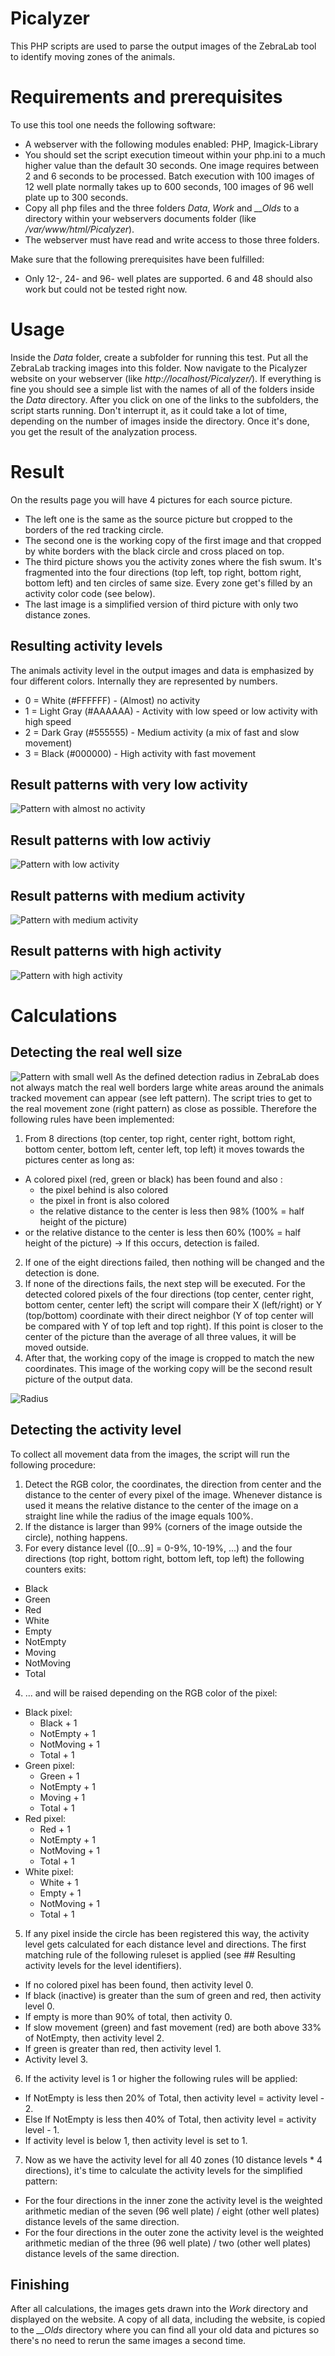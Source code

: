 # Picalyzer
This PHP scripts are used to parse the output images of the ZebraLab tool to identify moving zones of the animals.

# Requirements and prerequisites
To use  this tool one needs the following software:
* A webserver with the following modules enabled: PHP, Imagick-Library
* You should set the script execution timeout within your php.ini to a much higher value than the default 30 seconds. One image requires between 2 and 6 seconds to be processed. Batch execution with 100 images of 12 well plate normally takes up to 600 seconds, 100 images of 96 well plate up to 300 seconds.
* Copy all php files and the three folders *Data*, *Work* and *__Olds* to a directory within your webservers documents folder (like */var/www/html/Picalyzer*).
* The webserver must have read and write access to those three folders.

Make sure that the following prerequisites have been fulfilled:
* Only 12-, 24- and 96- well plates are supported. 6 and 48 should also work but could not be tested right now.

# Usage
Inside the *Data* folder, create a subfolder for running this test. Put all the ZebraLab tracking images into this folder. Now navigate to the Picalyzer website on your webserver (like *http://localhost/Picalyzer/*). If everything is fine you should see a simple list with the names of all of the folders inside the *Data* directory. After you click on one of the links to the subfolders, the script starts running. Don't interrupt it, as it could take a lot of time, depending on the number of images inside the directory.
Once it's done, you get the result of the analyzation process.

# Result
On the results page you will have 4 pictures for each source picture.
* The left one is the same as the source picture but cropped to the borders of the red tracking circle.
* The second one is the working copy of the first image and that cropped by white borders with the black circle and cross placed on top.
* The third picture shows you the activity zones where the fish swum. It's fragmented into the four directions (top left, top right, bottom right, bottom left) and ten circles of same size. Every zone get's filled by an activity color code (see below).
* The last image is a simplified version of third picture with only two distance zones.

## Resulting activity levels
The animals activity level in the output images and data is emphasized by four different colors. Internally they are represented by numbers.
* 0 = White (#FFFFFF) - (Almost) no activity
* 1 = Light Gray (#AAAAAA) - Activity with low speed or low activity with high speed
* 2 = Dark Gray (#555555) - Medium activity (a mix of fast and slow movement)
* 3 = Black (#000000) - High activity with fast movement

## Result patterns with very low activity
![Pattern with almost no activity](https://raw.githubusercontent.com/surcoufx83/Picalyzer/master/Pictures/NoActivity.png)

## Result patterns with low activiy
![Pattern with low activity](https://raw.githubusercontent.com/surcoufx83/Picalyzer/master/Pictures/LowActivity.png)

## Result patterns with medium activity
![Pattern with medium activity](https://raw.githubusercontent.com/surcoufx83/Picalyzer/master/Pictures/MediumActivity.png)

## Result patterns with high activity
![Pattern with high activity](https://raw.githubusercontent.com/surcoufx83/Picalyzer/master/Pictures/HighActivity.png)

# Calculations

## Detecting the real well size
![Pattern with small well](https://raw.githubusercontent.com/surcoufx83/Picalyzer/master/Pictures/96wellplate.png) As the defined detection radius in ZebraLab does not always match the real well borders large white areas around the animals tracked movement can appear (see left pattern). The script tries to get to the real movement zone (right pattern) as close as possible. Therefore the following rules have been implemented:
1. From 8 directions (top center, top right, center right, bottom right, bottom center, bottom left, center left, top left) it moves towards the pictures center as long as:
  * A colored pixel (red, green or black) has been found and also :
    * the pixel behind is also colored
    * the pixel in front is also colored
    * the relative distance to the center is less then 98% (100% = half height of the picture)
  * or the relative distance to the center is less then 60% (100% = half height of the picture) -> If this occurs, detection is failed.
2. If one of the eight directions failed, then nothing will be changed and the detection is done.
3. If none of the directions fails, the next step will be executed. For the detected colored pixels of the four directions (top center, center right, bottom center, center left) the script will compare their X (left/right) or Y (top/bottom) coordinate with their direct neighbor (Y of top center will be compared with Y of top left and top right). If this point is closer to the center of the picture than the average of all three values, it will be moved outside.
4. After that, the working copy of the image is cropped to match the new coordinates. This image of the working copy will be the second result picture of the output data.

![Radius](https://raw.githubusercontent.com/surcoufx83/Picalyzer/master/Pictures/Radius.png)

## Detecting the activity level
To collect all movement data from the images, the script will run the following procedure:
1. Detect the RGB color, the coordinates, the direction from center and the distance to the center of every pixel of the image. Whenever distance is used it means the relative distance to the center of the image on a straight line while the radius of the image equals 100%.
2. If the distance is larger than 99% (corners of the image outside the circle), nothing happens.
3. For every distance level ([0...9] = 0-9%, 10-19%, ...) and the four directions (top right, bottom right, bottom left, top left) the following counters exits:
  * Black
  * Green
  * Red
  * White
  * Empty
  * NotEmpty
  * Moving
  * NotMoving
  * Total
4. ... and will be raised depending on the RGB color of the pixel:
  * Black pixel:
    * Black + 1
    * NotEmpty + 1
    * NotMoving + 1
    * Total + 1
  * Green pixel:
    * Green + 1
    * NotEmpty + 1
    * Moving + 1
    * Total + 1
  * Red pixel:
    * Red + 1
    * NotEmpty + 1
    * NotMoving + 1
    * Total + 1
  * White pixel:
    * White + 1
    * Empty + 1
    * NotMoving + 1
    * Total + 1
5. If any pixel inside the circle has been registered this way, the activity level gets calculated for each distance level and directions. The first matching rule of the following ruleset is applied (see ## Resulting activity levels for the level identifiers).
  * If no colored pixel has been found, then activity level 0.
  * If black (inactive) is greater than the sum of green and red, then activity level 0.
  * If empty is more than 90% of total, then activity 0.
  * If slow movement (green) and fast movement (red) are both above 33% of NotEmpty, then activity level 2.
  * If green is greater than red, then activity level 1.
  * Activity level 3.
6. If the activity level is 1 or higher the following rules will be applied:
  * If NotEmpty is less then 20% of Total, then activity level = activity level - 2.
  * Else If NotEmpty is less then 40% of Total, then activity level = activity level - 1.
  * If activity level is below 1, then activity level is set to 1.
7. Now as we have the activity level for all 40 zones (10 distance levels * 4 directions), it's time to calculate the activity levels for the simplified pattern:
  * For the four directions in the inner zone the activity level is the weighted arithmetic median of the seven (96 well plate) / eight (other well plates) distance levels of the same direction.
  * For the four directions in the outer zone the activity level is the weighted arithmetic median of the three (96 well plate) / two (other well plates) distance levels of the same direction.

## Finishing
After all calculations, the images gets drawn into the *Work* directory and displayed on the website. A copy of all data, including the website, is copied to the *__Olds* directory where you can find all your old data and pictures so there's no need to rerun the same images a second time.
